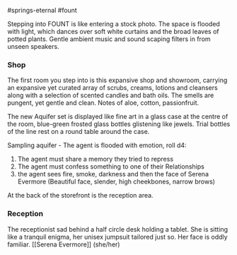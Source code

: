 #springs-eternal #fount 

Stepping into FOUNT is like entering a stock photo.
The space is flooded with light, which dances over soft white curtains and the broad leaves of potted plants.
Gentle ambient music and sound scaping filters in from unseen speakers.


### Shop
The first room you step into is this expansive shop and showroom, carrying an expansive yet curated array of scrubs, creams, lotions and cleansers along with a selection of scented candles and bath oils.
The smells are pungent, yet gentle and clean. Notes of aloe, cotton, passionfruit.

The new Aquifer set is displayed like fine art in a glass case at the centre of the room, blue-green frosted glass bottles glistening like jewels.
Trial bottles of the line rest on a round table around the case.

Sampling aquifer - The agent is flooded with emotion, roll d4:
1. The agent must share a memory they tried to repress
2. The agent must confess something to one of their Relationships
3. the agent sees fire, smoke, darkness and then the face of Serena Evermore (Beautiful face, slender, high cheekbones, narrow brows)

At the back of the storefront is the reception area.

### Reception

The receptionist sad behind a half circle desk holding a tablet. She is sitting like a tranquil enigma, her unisex jumpsuit tailored just so. Her face is oddly familiar.
[[Serena Evermore]] (she/her)